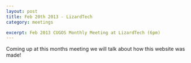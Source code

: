 ```yaml
---
layout: post
title: Feb 20th 2013 - LizardTech
category: meetings

excerpt: Feb 2013 CUGOS Monthly Meeting at LizardTech (6pm)
---
```

 
Coming up at this months meeting we will talk about how this website was made!

